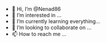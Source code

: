 - 👋 Hi, I’m @Nenad86
- 👀 I’m interested in ...
- 🌱 I’m currently learning everything...
- 💞️ I’m looking to collaborate on ...
- 📫 How to reach me ...

<!---
Nenad86/Nenad86 is a ✨ special ✨ repository because its `README.md` (this file) appears on your GitHub profile.
You can click the Preview link to take a look at your changes.
--->
